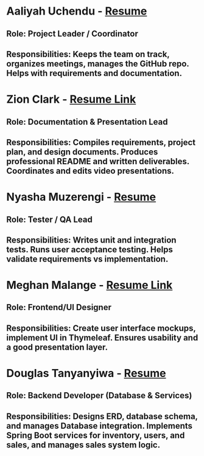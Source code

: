 # Aaliyah Uchendu - [Resume](./project-plan/resumes/Aaliyah_Resume/)  
## Role: Project Leader / Coordinator
## Responsibilities: Keeps the team on track, organizes meetings, manages the GitHub repo. Helps with requirements and documentation.


# Zion Clark - [Resume Link](./project-plan/resumes/Zion_Resume/)  
## Role: Documentation & Presentation Lead
## Responsibilities: Compiles requirements, project plan, and design documents. Produces professional README and written deliverables. Coordinates and edits video presentations.


# Nyasha Muzerengi - [Resume](./project-plan/resumes/Nyasha_Resume/)  
## Role: Tester / QA Lead
## Responsibilities: Writes unit and integration tests. Runs user acceptance testing. Helps validate requirements vs implementation.


# Meghan Malange - [Resume Link](./project-plan/resumes/Meghan_Resume/)  
## Role: Frontend/UI Designer
## Responsibilities: Create user interface mockups, implement UI in Thymeleaf. Ensures usability and a good presentation layer.


# Douglas Tanyanyiwa - [Resume](./project-plan/resumes/Douglas_Resume/)  
## Role: Backend Developer (Database & Services)
## Responsibilities: Designs ERD, database schema, and manages Database integration. Implements Spring Boot services for inventory, users, and sales, and manages sales system logic.










